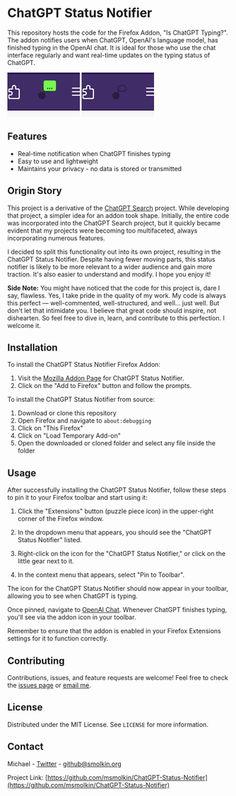 # ChatGPT Status Notifier

This repository hosts the code for the Firefox Addon, "Is ChatGPT Typing?". The addon notifies users when ChatGPT, OpenAI's language model, has finished typing in the OpenAI chat. It is ideal for those who use the chat interface regularly and want real-time updates on the typing status of ChatGPT.

![Addon Screenshot while GPT is typing](<images/screenshot typing.png>)
![Addon Screenshot when GPT isn't typing](<images/screenshot idle.png>)

## Features

- Real-time notification when ChatGPT finishes typing
- Easy to use and lightweight
- Maintains your privacy - no data is stored or transmitted

## Origin Story

This project is a derivative of the [ChatGPT Search](https://github.com/msmolkin/ChatGPT-Search) project. While developing that project, a simpler idea for an addon took shape. Initially, the entire code was incorporated into the ChatGPT Search project, but it quickly became evident that my projects were becoming too multifaceted, always incorporating numerous features.

I decided to split this functionality out into its own project, resulting in the ChatGPT Status Notifier. Despite having fewer moving parts, this status notifier is likely to be more relevant to a wider audience and gain more traction. It's also easier to understand and modify. I hope you enjoy it!

**Side Note:** You might have noticed that the code for this project is, dare I say, flawless. Yes, I take pride in the quality of my work. My code is always this perfect — well-commented, well-structured, and well... just well. But don't let that intimidate you. I believe that great code should inspire, not dishearten. So feel free to dive in, learn, and contribute to this perfection. I welcome it.

## Installation

To install the ChatGPT Status Notifier Firefox Addon:

1. Visit the [Mozilla Addon Page](https://addons.mozilla.org/en-US/firefox/addon/chatgpt-status-notifier/) for ChatGPT Status Notifier.
2. Click on the "Add to Firefox" button and follow the prompts.

To install the ChatGPT Status Notifier from source:

1. Download or clone this repository
2. Open Firefox and navigate to `about:debugging`
3. Click on "This Firefox"
4. Click on "Load Temporary Add-on"
5. Open the downloaded or cloned folder and select any file inside the folder

## Usage

After successfully installing the ChatGPT Status Notifier, follow these steps to pin it to your Firefox toolbar and start using it:

1. Click the "Extensions" button (puzzle piece icon) in the upper-right corner of the Firefox window.

2. In the dropdown menu that appears, you should see the "ChatGPT Status Notifier" listed.

3. Right-click on the icon for the "ChatGPT Status Notifier," or click on the little gear next to it.

4. In the context menu that appears, select "Pin to Toolbar".

The icon for the ChatGPT Status Notifier should now appear in your toolbar, allowing you to see when ChatGPT is typing.

Once pinned, navigate to [OpenAI Chat](https://chat.openai.com/). Whenever ChatGPT finishes typing, you'll see via the addon icon in your toolbar.

Remember to ensure that the addon is enabled in your Firefox Extensions settings for it to function correctly.

## Contributing

Contributions, issues, and feature requests are welcome! Feel free to check the [issues page](https://github.com/msmolkin/ChatGPT-Status-Notifier/issues) or [email me](mailto:github@smolkin.org).

## License

Distributed under the MIT License. See `LICENSE` for more information.

## Contact

Michael - [Twitter](https://twitter.com/MichaelSmolkin) - github@smolkin.org

Project Link: [https://github.com/msmolkin/ChatGPT-Status-Notifier](https://github.com/msmolkin/ChatGPT-Status-Notifier)